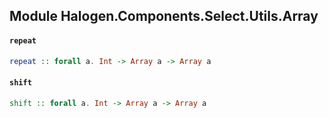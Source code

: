 ## Module Halogen.Components.Select.Utils.Array

#### `repeat`

``` purescript
repeat :: forall a. Int -> Array a -> Array a
```

#### `shift`

``` purescript
shift :: forall a. Int -> Array a -> Array a
```


